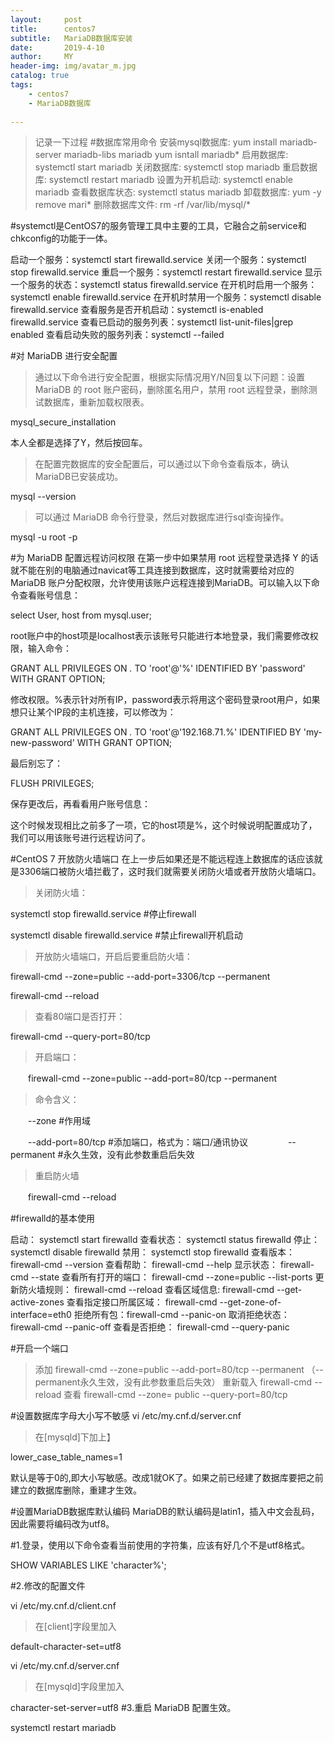 ```yaml
---
layout:     post
title:      centos7
subtitle:   MariaDB数据库安装
date:       2019-4-10
author:     MY
header-img: img/avatar_m.jpg
catalog: true
tags:
    - centos7
	- MariaDB数据库
    
---
```


>记录一下过程
#数据库常用命令
安装mysql数据库: yum install mariadb-server mariadb-libs mariadb   yum isntall mariadb*
启用数据库: systemctl start mariadb
关闭数据库: systemctl stop mariadb
重启数据库: systemctl restart mariadb
设置为开机启动: systemctl enable mariadb
查看数据库状态:  systemctl status mariadb
卸载数据库: yum -y remove mari*
删除数据库文件: rm -rf /var/lib/mysql/*

#systemctl是CentOS7的服务管理工具中主要的工具，它融合之前service和chkconfig的功能于一体。
 
启动一个服务：systemctl start firewalld.service
关闭一个服务：systemctl stop firewalld.service
重启一个服务：systemctl restart firewalld.service
显示一个服务的状态：systemctl status firewalld.service
在开机时启用一个服务：systemctl enable firewalld.service
在开机时禁用一个服务：systemctl disable firewalld.service
查看服务是否开机启动：systemctl is-enabled firewalld.service
查看已启动的服务列表：systemctl list-unit-files|grep enabled
查看启动失败的服务列表：systemctl --failed


#对 MariaDB 进行安全配置
>通过以下命令进行安全配置，根据实际情况用Y/N回复以下问题：设置 MariaDB 的 root 账户密码，删除匿名用户，禁用 root 远程登录，删除测试数据库，重新加载权限表。

mysql_secure_installation

本人全都是选择了Y，然后按回车。

>在配置完数据库的安全配置后，可以通过以下命令查看版本，确认 MariaDB已安装成功。

mysql --version

>可以通过 MariaDB 命令行登录，然后对数据库进行sql查询操作。

mysql -u root -p


#为 MariaDB 配置远程访问权限
在第一步中如果禁用 root 远程登录选择 Y 的话就不能在别的电脑通过navicat等工具连接到数据库，这时就需要给对应的 MariaDB 账户分配权限，允许使用该账户远程连接到MariaDB。可以输入以下命令查看账号信息：

select User, host from mysql.user;

root账户中的host项是localhost表示该账号只能进行本地登录，我们需要修改权限，输入命令：

GRANT ALL PRIVILEGES ON *.* TO 'root'@'%' IDENTIFIED BY 'password' WITH GRANT OPTION;

修改权限。%表示针对所有IP，password表示将用这个密码登录root用户，如果想只让某个IP段的主机连接，可以修改为：

GRANT ALL PRIVILEGES ON *.* TO 'root'@'192.168.71.%' IDENTIFIED BY 'my-new-password' WITH GRANT OPTION;

最后别忘了：

FLUSH PRIVILEGES;

保存更改后，再看看用户账号信息：

这个时候发现相比之前多了一项，它的host项是%，这个时候说明配置成功了，我们可以用该账号进行远程访问了。

#CentOS 7 开放防火墙端口
在上一步后如果还是不能远程连上数据库的话应该就是3306端口被防火墙拦截了，这时我们就需要关闭防火墙或者开放防火墙端口。

>关闭防火墙：

systemctl stop firewalld.service            #停止firewall

systemctl disable firewalld.service        #禁止firewall开机启动

>开放防火墙端口，开启后要重启防火墙：

firewall-cmd --zone=public --add-port=3306/tcp --permanent

firewall-cmd --reload

>查看80端口是否打开：

firewall-cmd --query-port=80/tcp

>开启端口：
 
　　firewall-cmd --zone=public --add-port=80/tcp --permanent
 
>命令含义：
 
　　--zone #作用域
 
　　--add-port=80/tcp  #添加端口，格式为：端口/通讯协议
　　 
　　--permanent   #永久生效，没有此参数重启后失效
 
>重启防火墙
 
　　firewall-cmd --reload

#firewalld的基本使用
 
启动： systemctl start firewalld
查看状态： systemctl status firewalld
停止： systemctl disable firewalld
禁用： systemctl stop firewalld
查看版本： firewall-cmd --version
查看帮助： firewall-cmd --help
显示状态： firewall-cmd --state
查看所有打开的端口： firewall-cmd --zone=public --list-ports
更新防火墙规则： firewall-cmd --reload
查看区域信息:  firewall-cmd --get-active-zones
查看指定接口所属区域： firewall-cmd --get-zone-of-interface=eth0
拒绝所有包：firewall-cmd --panic-on
取消拒绝状态： firewall-cmd --panic-off
查看是否拒绝： firewall-cmd --query-panic

#开启一个端口
 
>添加
firewall-cmd --zone=public --add-port=80/tcp --permanent    （--permanent永久生效，没有此参数重启后失效）
>重新载入
firewall-cmd --reload
>查看
firewall-cmd --zone= public --query-port=80/tcp


#设置数据库字母大小写不敏感
vi /etc/my.cnf.d/server.cnf

>在[mysqld]下加上】

lower_case_table_names=1

默认是等于0的,即大小写敏感。改成1就OK了。如果之前已经建了数据库要把之前建立的数据库删除，重建才生效。


#设置MariaDB数据库默认编码
MariaDB的默认编码是latin1，插入中文会乱码，因此需要将编码改为utf8。

#1.登录，使用以下命令查看当前使用的字符集，应该有好几个不是utf8格式。

SHOW VARIABLES LIKE 'character%';

#2.修改的配置文件

vi /etc/my.cnf.d/client.cnf

>在[client]字段里加入

default-character-set=utf8

vi /etc/my.cnf.d/server.cnf

>在[mysqld]字段里加入

character-set-server=utf8
#3.重启 MariaDB 配置生效。

systemctl restart mariadb





